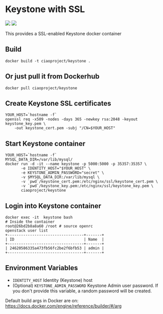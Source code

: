 Keystone with SSL
=================
[![](https://images.microbadger.com/badges/image/ciaoproject/keystone.svg)](http://microbadger.com/images/clearlinux/keystone "Get your own image badge on microbadger.com")
[![](https://images.microbadger.com/badges/version/ciaoproject/keystone.svg)](http://microbadger.com/images/clearlinux/keystone "Get your own version badge on microbadger.com")

This provides a SSL-enabled Keystone docker container

Build
-----
```
docker build -t ciaoproject/keystone .
```

Or just pull it from Dockerhub
---------------------------
```
docker pull ciaoproject/keystone
```

Create Keystone SSL certificates
--------------------------------
```
YOUR_HOST=`hostname -f`
openssl req -x509 -nodes -days 365 -newkey rsa:2048 -keyout keystone_key.pem \
	-out keystone_cert.pem -subj "/CN=$YOUR_HOST"
```

Start Keystone container
------------------------
```
YOUR_HOST=`hostname -f`
MYSQL_DATA_DIR=/var/lib/mysql/
docker run -d -it --name keystone -p 5000:5000 -p 35357:35357 \
       -e IDENTITY_HOST="$YOUR_HOST" \
       -e KEYSTONE_ADMIN_PASSWORD="secret" \
       -v $MYSQL_DATA_DIR:/var/lib/mysql \
       -v `pwd`/keystone_cert.pem:/etc/nginx/ssl/keystone_cert.pem \
       -v `pwd`/keystone_key.pem:/etc/nginx/ssl/keystone_key.pem \
       ciaoproject/keystone
```

Login into Keystone container
------------------------------
```
docker exec -it  keystone bash
# Inside the container
root@26bd2b8a8a60 /root # source openrc
openstack user list
+----------------------------------+-------+
| ID                               | Name  |
+----------------------------------+-------+
| 24620586335a473fb56fc2be2f6bfb53 | admin |
+----------------------------------+-------+
```

Environment Variables
---------------------
- ``IDENTITY_HOST``
  Identity (Keystone) host
- (Optional) ``KEYSTONE_ADMIN_PASSWORD``
  Keystone Admin user password. If you don't provide this variable, a random password will be created.

Default build args in Docker are on: https://docs.docker.com/engine/reference/builder/#/arg
